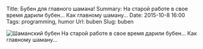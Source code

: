 Title: Бубен для главного шамана!
Summary: На старой работе в свое время дарили бубен… Как главному шаману…
Date: 2015-10-8 16:00
Tags: programming, humor
Url: buben
Slug: buben

![Шаманский бубен]({static}/theme/images/tumblr_nvqnvwKJIt1uh3r1eo1_1280.jpg)
На старой работе в свое время дарили бубен… Как главному шаману…

